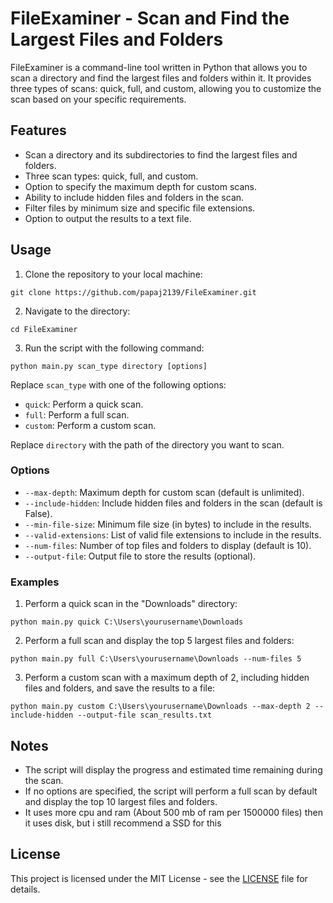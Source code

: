 

# FileExaminer - Scan and Find the Largest Files and Folders

FileExaminer is a command-line tool written in Python that allows you to scan a directory and find the largest files and folders within it. It provides three types of scans: quick, full, and custom, allowing you to customize the scan based on your specific requirements.

## Features

- Scan a directory and its subdirectories to find the largest files and folders.
- Three scan types: quick, full, and custom.
- Option to specify the maximum depth for custom scans.
- Ability to include hidden files and folders in the scan.
- Filter files by minimum size and specific file extensions.
- Option to output the results to a text file.

## Usage

1. Clone the repository to your local machine:

```
git clone https://github.com/papaj2139/FileExaminer.git
```

2. Navigate to the directory:

```
cd FileExaminer
```

3. Run the script with the following command:

```
python main.py scan_type directory [options]
```

Replace `scan_type` with one of the following options:
- `quick`: Perform a quick scan.
- `full`: Perform a full scan.
- `custom`: Perform a custom scan.

Replace `directory` with the path of the directory you want to scan.

### Options

- `--max-depth`: Maximum depth for custom scan (default is unlimited).
- `--include-hidden`: Include hidden files and folders in the scan (default is False).
- `--min-file-size`: Minimum file size (in bytes) to include in the results.
- `--valid-extensions`: List of valid file extensions to include in the results.
- `--num-files`: Number of top files and folders to display (default is 10).
- `--output-file`: Output file to store the results (optional).

### Examples

1. Perform a quick scan in the "Downloads" directory:
```
python main.py quick C:\Users\yourusername\Downloads
```

2. Perform a full scan and display the top 5 largest files and folders:
```
python main.py full C:\Users\yourusername\Downloads --num-files 5
```

3. Perform a custom scan with a maximum depth of 2, including hidden files and folders, and save the results to a file:
```
python main.py custom C:\Users\yourusername\Downloads --max-depth 2 --include-hidden --output-file scan_results.txt
```

## Notes

- The script will display the progress and estimated time remaining during the scan.
- If no options are specified, the script will perform a full scan by default and display the top 10 largest files and folders.
- It uses more cpu and ram (About 500 mb of ram per 1500000 files) then it uses disk, but i still recommend a SSD for this

## License

This project is licensed under the MIT License - see the [LICENSE](LICENSE) file for details.




